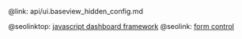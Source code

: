 @link: api/ui.baseview_hidden_config.md

@seolinktop: [javascript dashboard framework](https://webix.com)
@seolink: [form control](https://webix.com/widget/form/)